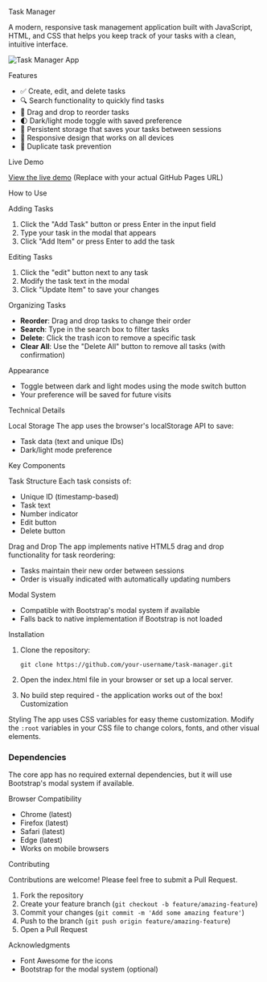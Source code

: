 Task Manager

A modern, responsive task management application built with JavaScript, HTML, and CSS that helps you keep track of your tasks with a clean, intuitive interface.

![Task Manager App](https://incredible-gumption-2e6ea2.netlify.app/)

Features

- ✅ Create, edit, and delete tasks
- 🔍 Search functionality to quickly find tasks
- 🔄 Drag and drop to reorder tasks
- 🌓 Dark/light mode toggle with saved preference
- 💾 Persistent storage that saves your tasks between sessions
- 📱 Responsive design that works on all devices
- 🚫 Duplicate task prevention

Live Demo

[View the live demo](https://incredible-gumption-2e6ea2.netlify.app/) (Replace with your actual GitHub Pages URL)

How to Use

Adding Tasks
1. Click the "Add Task" button or press Enter in the input field
2. Type your task in the modal that appears
3. Click "Add Item" or press Enter to add the task

Editing Tasks
1. Click the "edit" button next to any task
2. Modify the task text in the modal
3. Click "Update Item" to save your changes

Organizing Tasks
- **Reorder**: Drag and drop tasks to change their order
- **Search**: Type in the search box to filter tasks
- **Delete**: Click the trash icon to remove a specific task
- **Clear All**: Use the "Delete All" button to remove all tasks (with confirmation)

Appearance
- Toggle between dark and light modes using the mode switch button
- Your preference will be saved for future visits

Technical Details

Local Storage
The app uses the browser's localStorage API to save:
- Task data (text and unique IDs)
- Dark/light mode preference

Key Components

Task Structure
Each task consists of:
- Unique ID (timestamp-based)
- Task text
- Number indicator
- Edit button
- Delete button

Drag and Drop
The app implements native HTML5 drag and drop functionality for task reordering:
- Tasks maintain their new order between sessions
- Order is visually indicated with automatically updating numbers

 Modal System
- Compatible with Bootstrap's modal system if available
- Falls back to native implementation if Bootstrap is not loaded

Installation

1. Clone the repository:
   ```
   git clone https://github.com/your-username/task-manager.git
   ```

2. Open the index.html file in your browser or set up a local server.

3. No build step required - the application works out of the box!
Customization

Styling
The app uses CSS variables for easy theme customization. Modify the `:root` variables in your CSS file to change colors, fonts, and other visual elements.

### Dependencies
The core app has no required external dependencies, but it will use Bootstrap's modal system if available.

Browser Compatibility

- Chrome (latest)
- Firefox (latest)
- Safari (latest)
- Edge (latest)
- Works on mobile browsers

Contributing

Contributions are welcome! Please feel free to submit a Pull Request.

1. Fork the repository
2. Create your feature branch (`git checkout -b feature/amazing-feature`)
3. Commit your changes (`git commit -m 'Add some amazing feature'`)
4. Push to the branch (`git push origin feature/amazing-feature`)
5. Open a Pull Request



Acknowledgments

- Font Awesome for the icons
- Bootstrap for the modal system (optional)
